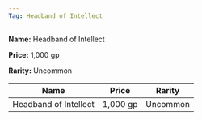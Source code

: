 ```yaml
---
Tag: Headband of Intellect
---
```


**Name:** Headband of Intellect

**Price:** 1,000 gp

**Rarity:** Uncommon

| Name     | Price     | Rarity     |
| -------- | --------- | ---------- |
| Headband of Intellect | 1,000 gp | Uncommon |
